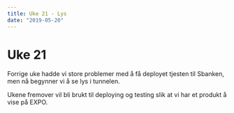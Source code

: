```yaml
---
title: Uke 21 - Lys
date: "2019-05-20"
---
```


# Uke 21

Forrige uke hadde vi store problemer med å få deployet tjesten til Sbanken, men nå begynner vi å se lys i tunnelen.

Ukene fremover vil bli brukt til deploying og testing slik at vi har et produkt å vise på EXPO.
